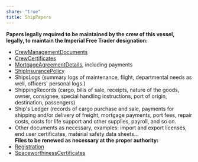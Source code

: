 ```yaml
---
share: "true"
title: ShipPapers
---
```

**Papers legally required to be maintained by the crew of this vessel, legally, to maintain the Imperial Free Trader designation:**  
- [CrewManagementDocuments](./CrewManagementDocuments.md)  
- [CrewCertificates](./CrewCertificates.md)  
- [MortgageAgreementDetails](./MortgageAgreementDetails.md), including payments  
- [ShipInsurancePolicy](./ShipInsurancePolicy.md)  
- ShipsLogs (summary logs of maintenance, flight, departmental needs as well, officers' personal logs.)  
- ShippingRecords (cargo, bills of sale, receipts, nature of the goods, owner, consignee, special handling instructions, port of origin, destination, passengers)  
- Ship's Ledger (records of cargo purchase and sale, payments for shipping and/or delivery of freight, mortgage payments, port fees, repair costs, costs for life support and other supplies, payroll, and so on.  
- Other documents as necessary, examples: import and export licenses, end user certificates, material safety data sheets…  
**Files to be renewed as necessary at the proper authority:**  
- [Registration](./Registration.md)  
- [SpaceworthinessCertificates](./SpaceworthinessCertificates.md)